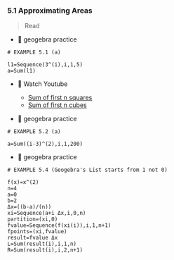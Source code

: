 ### 5.1 Approximating Areas

> Read

- 🎯 geogebra practice 

```
# EXAMPLE 5.1 (a)

l1=Sequence(3^(i),i,1,5)
a=Sum(l1)
```


- 🍒 Watch Youtube
    - [Sum of first n squares](https://www.youtube.com/watch?v=wjuMjuBvSss)
    - [Sum of first n cubes](https://www.youtube.com/watch?v=b0xC3JlILKE)


- 🎯 geogebra practice 

```
# EXAMPLE 5.2 (a)

a=Sum((i-3)^(2),i,1,200)
```


- 🎯 geogebra practice 

```
# EXAMPLE 5.4 (Geogebra's List starts from 1 not 0)

f(x)=x^(2)
n=4
a=0
b=2
Δx=((b-a)/(n))
xi=Sequence(a+i Δx,i,0,n)
partition=(xi,0)
fvalue=Sequence(f(xi(i)),i,1,n+1)
fpoints=(xi,fvalue)
result=fvalue Δx
L=Sum(result(i),i,1,n)
R=Sum(result(i),i,2,n+1)
```



